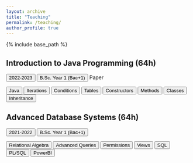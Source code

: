 ```yaml
---
layout: archive
title: "Teaching"
permalink: /teaching/
author_profile: true
---
```


{% include base_path %}

## Introduction to Java Programming (64h)
<button type="button" class="btn btn-default">2022-2023</button>
<button type="button" class="btn btn-primary">B.Sc. Year 1 (Bac+1)</button>
<a target="_blank" class="btn btn-secondary" role="button">Paper</a>

<button type="button" class="btn btn-secondary">Java</button>
<button type="button" class="btn btn-secondary">Iterations</button>
<button type="button" class="btn btn-secondary">Conditions</button>
<button type="button" class="btn btn-secondary">Tables</button>
<button type="button" class="btn btn-secondary">Constructors</button>
<button type="button" class="btn btn-secondary">Methods</button>
<button type="button" class="btn btn-secondary">Classes</button>
<button type="button" class="btn btn-secondary">Inheritance</button>

<!-- 
<dl>
  <dt><b>Academic Year</b></dt>
<dd>2022-2023</dd>
  <dt><b>Course Duration</b></dt>
<dd>64h</dd>
  <dt><b>Students</b></dt>
<dd>25 Bachelor Students</dd>
  <dt><b>Keywords</b></dt>
<dd>Java Language, Variables, Tables, Constructors, Methods, Iterations, Conditions, Classes, Inheritance</dd>
</dl>

<button name="button" onclick="http://www.google.com">B.Sc. Year 1 (Bac+1)</button>
<a><button name="button" style = "color: red" onclick="https://www.w3schools.com/CPP/cpp_math.asp">`cmath`on w3schools</button></a> -->

## Advanced Database Systems (64h)
<button type="button" class="btn btn-default">2021-2022</button>
<button type="button" class="btn btn-primary">B.Sc. Year 1 (Bac+1)</button>

<button type="button" class="btn btn-secondary">Relational Algebra</button>
<button type="button" class="btn btn-secondary">Advanced Queries</button>
<button type="button" class="btn btn-secondary">Permissions</button>
<button type="button" class="btn btn-secondary">Views</button>
<button type="button" class="btn btn-secondary">SQL</button>
<button type="button" class="btn btn-secondary">PL/SQL</button>
<button type="button" class="btn btn-secondary">PowerBI</button>

<!-- <dl>
  <dt><b>Academic Year</b></dt>
<dd>2021-2022</dd>
  <dt><b>Course Duration</b></dt>
<dd>64h</dd>
  <dt><b>Students</b></dt>
<dd>25 Bachelor Students</dd>
  <dt><b>Keywords</b></dt>
<dd>Relational Algebra, Advanced Queries, Permissions, Views, SQL, PL/SQL, PowerBI</dd>
</dl> -->
